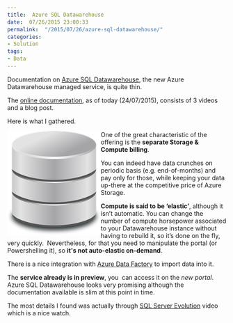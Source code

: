 ```yaml
---
title:  Azure SQL Datawarehouse
date:  07/26/2015 23:00:33
permalink:  "/2015/07/26/azure-sql-datawarehouse/"
categories:
- Solution
tags:
- Data
---
```

Documentation on <a href="http://azure.microsoft.com/en-us/services/sql-data-warehouse/" target="_blank">Azure SQL Datawarehouse</a>, the new Azure Datawarehouse managed service, is quite thin.

The <a href="http://azure.microsoft.com/en-us/documentation/services/sql-data-warehouse/" target="_blank">online documentation</a>, as of today (24/07/2015), consists of 3 videos and a blog post.

Here is what I gathered.

<a href="assets/2015/7/azure-sql-datawarehouse/db1.png"><img style="background-image:none;float:left;padding-top:0;padding-left:0;display:inline;padding-right:0;border:0;" title="db[1]" src="assets/2015/7/azure-sql-datawarehouse/db1_thumb.png" alt="db[1]" width="215" height="240" align="left" border="0" /></a>One of the great characteristic of the offering is the <strong>separate Storage &amp; Compute billing</strong>.

You can indeed have data crunches on periodic basis (e.g. end-of-months) and pay only for those, while keeping your data up-there at the competitive price of Azure Storage.

<strong>Compute is said to be ‘elastic’</strong>, although it isn’t automatic. You can change the number of compute horsepower associated to your Datawarehouse instance without having to rebuild it, so it’s done on the fly, very quickly.  Nevertheless, for that you need to manipulate the portal (or Powershelling it), so <strong>it's not auto-elastic on-demand</strong>.

There is a nice integration with <a href="http://azure.microsoft.com/en-us/services/data-factory/" target="_blank">Azure Data Factory</a> to import data into it.

The <strong>service already is in preview</strong>, you  can access it on the <em>new portal</em>.
Azure SQL Datawarehouse looks very promising although the documentation available is slim at this point in time.

The most details I found was actually through <a href="http://bit.ly/1Ifuveh" target="_blank">SQL Server Evolution</a> video which is a nice watch.